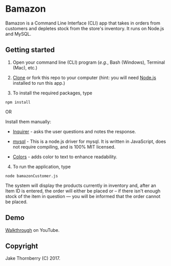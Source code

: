 # Bamazon
Bamazon is a Command Line Interface (CLI) app that takes in orders from customers and depletes stock from the store's inventory. It runs on Node.js and MySQL. 

## Getting started

1. Open your command line (CLI) program (*e.g.*, Bash (Windows), Terminal (Mac), etc.)

2. [Clone](git@github.com:wjthornberry/Bamazon.git) or fork this repo to your computer (hint: you will need [Node.js](https://nodejs.org/en/download/) installed to run this app.)

3. To install the required packages, type
```
npm install
```

OR

Install them manually:

   * [Inquirer](https://www.npmjs.com/package/inquirer) - asks the user questions and notes the response.

   * [mysql](https://www.npmjs.com/package/mysql) -
   This is a node.js driver for mysql. It is written in JavaScript, does not require compiling, and is 100% MIT licensed.

   * [Colors](https://www.npmjs.com/package/colors) - adds color to text to enhance readability.

4. To run the application, type 
```
node bamazonCustomer.js
```
The system will display the products currently in inventory and, after an Item ID is entered, the order will either be placed or – if there isn't enough stock of the item in question — you will be informed that the order cannot be placed. 

## Demo

[Walkthrough](https://youtu.be/CUhP7hABPhg) on YouTube.

## Copyright

Jake Thornberry (C) 2017.


